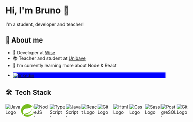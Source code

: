 # Hi, I'm Bruno 👋

I'm a student, developer and teacher!

## 🚀 About me
- 💼 Developer at <a href="https://www.wises.com.br/" target="_blank">Wise</a>
- 📚 Teacher and student at <a href="https://unibave.net/" target="_blank">Unibave</a>
- 🌱 I’m currently learning more about Node & React 
- <p align="left" style="background:blue">
    <a href="https://www.linkedin.com/in/bruno-cardozo-pereira-561b31196/" target="_blank">
      <img align="center" src="https://img.shields.io/badge/-LinkedIn-05122A?style=for-the-badge&logo=linkedin&logoColor=0d1117&color=fff" alt="linkedin"/>
    </a>
  </p>


## 🛠 &nbsp;Tech Stack
<div style="display: flex">
  <br>
  <img align="center" alt="Java Logo" height="40" width="50" src="https://icongr.am/devicon/java-original.svg?size=128&color=currentColor">
  <img align="center" alt="Spring Logo" height="40" width="50" src="https://raw.githubusercontent.com/devicons/devicon/master/icons/spring/spring-original.svg" >
  <img align="center" alt="NodeJS Logo" height="40" width="50" src="https://icongr.am/devicon/nodejs-original.svg" >
  <img align="center" alt="TypeScript Logo" height="40" width="50" src="https://icongr.am/devicon/typescript-plain.svg?size=128&color=currentColor">
  <img align="center" alt="JavaScript Logo" height="40" width="50" src="https://icongr.am/devicon/javascript-original.svg?size=128&color=currentColor">
  <img align="center" alt="React Logo" height="40" width="50" src="https://icongr.am/devicon/react-original.svg?size=128&color=currentColor">
  <img align="center" alt="Git Logo" height="40" width="50" src="https://icongr.am/devicon/angularjs-plain.svg?size=128&color=a6120d" >
  <img align="center" alt="Html Logo" height="40" width="50" src="https://icongr.am/devicon/html5-original.svg?size=128&color=currentColor">
  <img align="center" alt="Css Logo" height="40" width="50" src="https://icongr.am/devicon/css3-original.svg?size=128&color=currentColor">
  <img align="center" alt="Sass Logo" height="40" width="50" src="https://icongr.am/devicon/sass-original.svg?size=128&color=ffffff">
  <img align="center" alt="PostgreSQL Logo" height="40" width="50" src="https://icongr.am/devicon/postgresql-original.svg" >
  <img align="center" alt="Git Logo" height="40" width="50" src="https://icongr.am/devicon/git-original.svg" >
</div>

